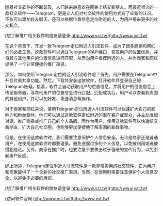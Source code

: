 随着社交软件的不断普及，人们越来越喜欢在网络上结交新朋友。而最近很火的一款社交软件——Telegram，更是让人们对社交软件的使用方式有了全新的认识。不仅可以添加好友聊天，还可以根据位置信息定位附近的人，为用户带来更多的社交机会。

[想了解推广相关软件的朋友请登录 http://www.vst.tw](http://www.vst.tw)

在这个背景下，开发一款Telegram定位附近人引流软件，成为了很多商家和网红们的必备工具。这款软件可以通过Telegram的API接口，获取用户的位置信息，并将其与其他用户的位置信息进行匹配，从而向用户推荐附近的人，并为商家和网红提供了一个非常便捷的推广渠道。

那么，如何使用Telegram定位附近人引流软件呢？首先，用户需要在Telegram中开启位置共享功能。然后，下载并安装这款软件，打开软件并登录自己的Telegram账号。接着，软件会自动获取用户的位置信息，并将用户的位置信息上传至服务器，与其他用户的位置信息进行匹配。匹配成功后，用户可以查看到周围的其他用户，并可以加好友、发送消息等操作。

对于商家和网红来说，使用Telegram定位附近人引流软件可以快速扩大自己的影响力和粉丝群体。他们可以通过这款软件定位附近的潜在客户或观众，并主动发起对话、推广商品或推广自己的个人品牌。而作为用户，使用这款软件可以快速结交新朋友，扩大自己社交圈，也能够更加便捷地了解周围的新鲜事物。

但是，在使用这款软件时，我们需要注意保护个人信息安全。无论是商家还是普通用户，在使用这款软件时都要谨慎，避免透露过多的个人信息，以免被利用或者被侵犯隐私。另外，商家在推广时，也要注意不要做出过于强硬的宣传行为，以免引起用户反感。

综上所述，Telegram定位附近人引流软件是一款非常实用的社交软件，它为用户和商家提供了一个全新的社交推广渠道。当然，在使用时需要注意保护个人信息安全，以避免不必要的麻烦。

[想了解推广相关软件的朋友请登录 http://www.vst.tw](http://www.vst.tw)


[访问软件官网 http://www.vst.tw](http://www.vst.tw)
